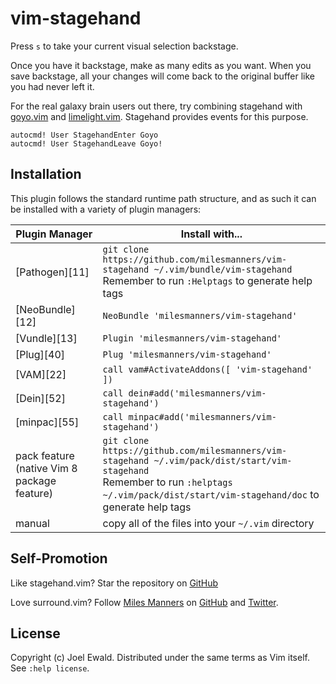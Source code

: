 # vim-stagehand

Press `s` to take your current visual selection backstage.

Once you have it backstage, make as many edits as you want. When you save backstage, all your changes will come back to the original buffer like you had never left it.

For the real galaxy brain users out there, try combining stagehand with
[goyo.vim](https://github.com/junegunn/goyo.vim) and [limelight.vim](https://github.com/junegunn/limelight.vim). Stagehand provides events for this purpose.

```vim
autocmd! User StagehandEnter Goyo
autocmd! User StagehandLeave Goyo!
```

## Installation

This plugin follows the standard runtime path structure, and as such it can be installed with a variety of plugin managers:

| Plugin Manager | Install with... |
| ------------- | ------------- |
| [Pathogen][11] | `git clone https://github.com/milesmanners/vim-stagehand ~/.vim/bundle/vim-stagehand`<br/>Remember to run `:Helptags` to generate help tags |
| [NeoBundle][12] | `NeoBundle 'milesmanners/vim-stagehand'` |
| [Vundle][13] | `Plugin 'milesmanners/vim-stagehand'` |
| [Plug][40] | `Plug 'milesmanners/vim-stagehand'` |
| [VAM][22] | `call vam#ActivateAddons([ 'vim-stagehand' ])` |
| [Dein][52] | `call dein#add('milesmanners/vim-stagehand')` |
| [minpac][55] | `call minpac#add('milesmanners/vim-stagehand')` |
| pack feature (native Vim 8 package feature)| `git clone https://github.com/milesmanners/vim-stagehand ~/.vim/pack/dist/start/vim-stagehand`<br/>Remember to run `:helptags ~/.vim/pack/dist/start/vim-stagehand/doc` to generate help tags |
| manual | copy all of the files into your `~/.vim` directory |

## Self-Promotion

Like stagehand.vim?  Star the repository on
[GitHub](https://github.com/milesmanners/vim-stagehand)

Love surround.vim?  Follow [Miles Manners](https://repo.dmm.gg) on
[GitHub](https://github.com/milesmanners) and
[Twitter](http://twitter.com/milesmanners).

## License

Copyright (c) Joel Ewald.  Distributed under the same terms as Vim itself.
See `:help license`.

